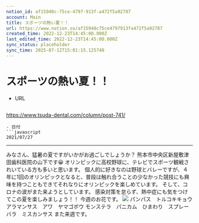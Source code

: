 ```yaml
---
notion_id: af15940c-75ce-4797-913f-a472f5a92787
account: Main
title: スポーツの熱い夏！！
url: https://www.notion.so/af15940c75ce4797913fa472f5a92787
created_time: 2022-12-23T14:45:00.000Z
last_edited_time: 2022-12-23T14:45:00.000Z
sync_status: placeholder
sync_time: 2025-07-12T15:01:15.125748
---
```

# スポーツの熱い夏！！

- URL
  ```javascript
https://www.tsuda-dental.com/column/post-741/
  ```
- 日付
  ```javascript
2021/07/27
  ```
---
みなさん、猛暑の夏ですがいかがお過ごしでしょうか？
熊本市中央区新屋敷津田歯科医院の山下です😀
オリンピックに高校野球に、テレビでスポーツ観戦されいている方も多いと思います。
個人的に好きなのは野球とバレーですが、４年に1回のオリンピックとなると、普段は触れ合うことの少なかった競技にも興味を持つこともできてそれなりにオリンピックを楽しめています。
そして、コロナの波がまた来ようとしています。
感染対策を怠らず、熱中症にも気をつけてこの夏を楽しみましょう！！
今週のお花です。
![](https://www.tsuda-dental.com/column/_data/contribute/images/741_1_18.jpeg)
パンパス　トルコキキョウ　アラマンサス　アワ　ヤマゴボウ
モンステラ　パニカム　ひまわり　スプレーバラ　ミスカンサス
また来週です。
